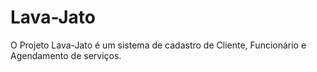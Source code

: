 # Lava-Jato
O Projeto Lava-Jato é um sistema de cadastro de Cliente, Funcionário e Agendamento de serviços.
